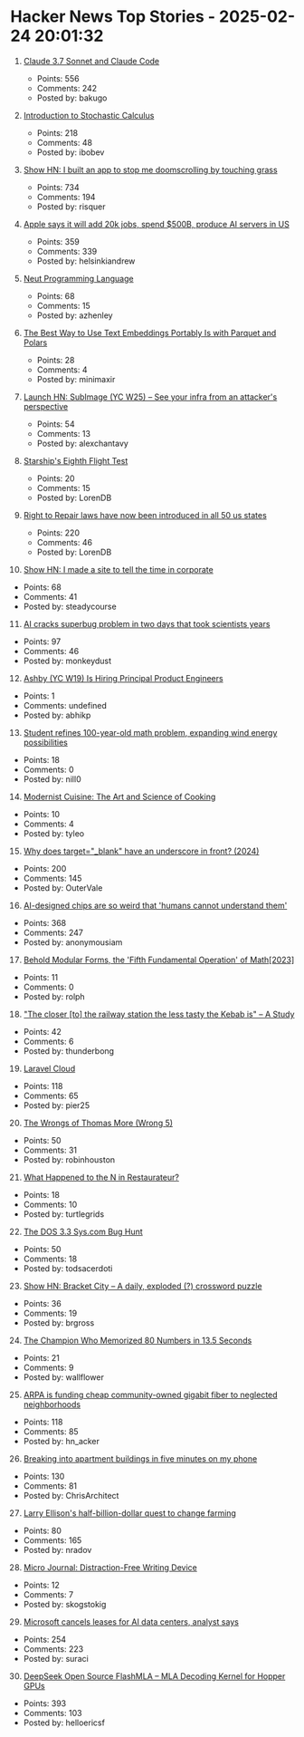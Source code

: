 # Hacker News Top Stories - 2025-02-24 20:01:32

1. [Claude 3.7 Sonnet and Claude Code](https://www.anthropic.com/news/claude-3-7-sonnet)
   - Points: 556
   - Comments: 242
   - Posted by: bakugo

2. [Introduction to Stochastic Calculus](https://jiha-kim.github.io/posts/introduction-to-stochastic-calculus/)
   - Points: 218
   - Comments: 48
   - Posted by: ibobev

3. [Show HN: I built an app to stop me doomscrolling by touching grass](https://touchgrass.now/)
   - Points: 734
   - Comments: 194
   - Posted by: risquer

4. [Apple says it will add 20k jobs, spend $500B, produce AI servers in US](https://www.bloomberg.com/news/articles/2025-02-24/apple-says-it-will-add-20-000-jobs-spend-500-billion-produce-ai-servers-in-us)
   - Points: 359
   - Comments: 339
   - Posted by: helsinkiandrew

5. [Neut Programming Language](https://vekatze.github.io/neut/overview.html)
   - Points: 68
   - Comments: 15
   - Posted by: azhenley

6. [The Best Way to Use Text Embeddings Portably Is with Parquet and Polars](https://minimaxir.com/2025/02/embeddings-parquet/)
   - Points: 28
   - Comments: 4
   - Posted by: minimaxir

7. [Launch HN: SubImage (YC W25) – See your infra from an attacker's perspective](undefined)
   - Points: 54
   - Comments: 13
   - Posted by: alexchantavy

8. [Starship's Eighth Flight Test](https://www.spacex.com/launches/mission/?missionId)
   - Points: 20
   - Comments: 15
   - Posted by: LorenDB

9. [Right to Repair laws have now been introduced in all 50 us states](https://www.ifixit.com/News/108371/right-to-repair-laws-have-now-been-introduced-in-all-50-us-states)
   - Points: 220
   - Comments: 46
   - Posted by: LorenDB

10. [Show HN: I made a site to tell the time in corporate](https://corporate.watch)
   - Points: 68
   - Comments: 41
   - Posted by: steadycourse

11. [AI cracks superbug problem in two days that took scientists years](https://www.bbc.co.uk/news/articles/clyz6e9edy3o)
   - Points: 97
   - Comments: 46
   - Posted by: monkeydust

12. [Ashby (YC W19) Is Hiring Principal Product Engineers](https://www.ashbyhq.com/careers?utm_source=hn&ashby_jid=a0d8713b-b35e-468e-82a2-40e33795b318)
   - Points: 1
   - Comments: undefined
   - Posted by: abhikp

13. [Student refines 100-year-old math problem, expanding wind energy possibilities](https://www.psu.edu/news/engineering/story/student-refines-100-year-old-math-problem-expanding-wind-energy-possibilities)
   - Points: 18
   - Comments: 0
   - Posted by: nill0

14. [Modernist Cuisine: The Art and Science of Cooking](https://modernistcuisine.com/books/modernist-cuisine/)
   - Points: 10
   - Comments: 4
   - Posted by: tyleo

15. [Why does target="_blank" have an underscore in front? (2024)](https://kyrylo.org/html/2024/10/25/why-does-target-blank-have-an-underscore-in-front.html)
   - Points: 200
   - Comments: 145
   - Posted by: OuterVale

16. [AI-designed chips are so weird that 'humans cannot understand them'](https://www.livescience.com/technology/computing/humans-cannot-really-understand-them-weird-ai-designed-chip-is-unlike-any-other-made-by-humans-and-performs-much-better)
   - Points: 368
   - Comments: 247
   - Posted by: anonymousiam

17. [Behold Modular Forms, the 'Fifth Fundamental Operation' of Math[2023]](https://www.quantamagazine.org/behold-modular-forms-the-fifth-fundamental-operation-of-math-20230921/)
   - Points: 11
   - Comments: 0
   - Posted by: rolph

18. ["The closer [to] the railway station the less tasty the Kebab is" – A Study](https://old.reddit.com/r/gis/comments/1iph0yy/the_closer_to_the_railway_station_the_less_tasty/)
   - Points: 42
   - Comments: 6
   - Posted by: thunderbong

19. [Laravel Cloud](https://app.laravel.cloud/)
   - Points: 118
   - Comments: 65
   - Posted by: pier25

20. [The Wrongs of Thomas More (Wrong 5)](https://nealstephenson.substack.com/p/the-wrongs-of-thomas-more-wrong-5)
   - Points: 50
   - Comments: 31
   - Posted by: robinhouston

21. [What Happened to the N in Restaurateur?](https://www.ciachef.edu/blog/what-happened-to-the-n-in-restaurateur/)
   - Points: 18
   - Comments: 10
   - Posted by: turtlegrids

22. [The DOS 3.3 Sys.com Bug Hunt](https://www.brutman.com/Adventures_In_Code/DOS_33_SYS_Bug_Hunt/DOS_33_SYS_Bug_Hunt.html)
   - Points: 50
   - Comments: 18
   - Posted by: todsacerdoti

23. [Show HN: Bracket City – A daily, exploded (?) crossword puzzle](https://bracket.city)
   - Points: 36
   - Comments: 19
   - Posted by: brgross

24. [The Champion Who Memorized 80 Numbers in 13.5 Seconds](https://www.nytimes.com/2025/02/14/science/vishvaa-rajakumar-memory-techniques.html)
   - Points: 21
   - Comments: 9
   - Posted by: wallflower

25. [ARPA is funding cheap community-owned gigabit fiber to neglected neighborhoods](https://www.techdirt.com/2025/02/24/arpa-is-quietly-funding-cheap-50-65-a-month-community-owned-gigabit-fiber-access-to-long-neglected-neighborhoods/)
   - Points: 118
   - Comments: 85
   - Posted by: hn_acker

26. [Breaking into apartment buildings in five minutes on my phone](https://www.ericdaigle.ca/posts/breaking-into-dozens-of-apartments-in-five-minutes/)
   - Points: 130
   - Comments: 81
   - Posted by: ChrisArchitect

27. [Larry Ellison's half-billion-dollar quest to change farming](https://www.wsj.com/tech/larry-ellison-hawaii-greenhouse-farm-food-2d260e1f)
   - Points: 80
   - Comments: 165
   - Posted by: nradov

28. [Micro Journal: Distraction-Free Writing Device](https://github.com/unkyulee/micro-journal)
   - Points: 12
   - Comments: 7
   - Posted by: skogstokig

29. [Microsoft cancels leases for AI data centers, analyst says](https://www.bloomberg.com/news/articles/2025-02-24/microsoft-cancels-leases-for-ai-data-centers-analyst-says)
   - Points: 254
   - Comments: 223
   - Posted by: suraci

30. [DeepSeek Open Source FlashMLA – MLA Decoding Kernel for Hopper GPUs](https://github.com/deepseek-ai/FlashMLA)
   - Points: 393
   - Comments: 103
   - Posted by: helloericsf

